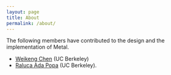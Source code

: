 ```yaml
---
layout: page
title: About
permalink: /about/
---
```


The following members have contributed to the design and the implementation of Metal.
- [Weikeng Chen](https://www.chenweikeng.com/) (UC Berkeley)
- [Raluca Ada Popa](http://people.eecs.berkeley.edu/~raluca/) (UC Berkeley).